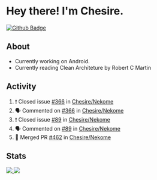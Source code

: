 # Hey there! I'm Chesire.

[![Github Badge](https://img.shields.io/badge/-Github-000?style=flat-square&logo=Github&logoColor=white&link=https://github.com/chesire)](https://github.com/chesire)

## About

<!-- Uses https://github.com/Chesire/natemoo-re -->
* Currently working on Android.
* Currently reading Clean Architeture by Robert C Martin
<!--
* Currently listening to: 
<a href="https://natemoo-re-iirbxe7wf.vercel.app/now-playing?open">
    <img src="https://natemoo-re-iirbxe7wf.vercel.app/now-playing" width="256" height="64" alt="Now Playing">
</a>  
-->

## Activity

<!-- Uses https://github.com/jamesgeorge007/github-activity-readme -->
<!--START_SECTION:activity-->
1. ❗️ Closed issue [#366](https://github.com/Chesire/Nekome/issues/366) in [Chesire/Nekome](https://github.com/Chesire/Nekome)
2. 🗣 Commented on [#366](https://github.com/Chesire/Nekome/issues/366) in [Chesire/Nekome](https://github.com/Chesire/Nekome)
3. ❗️ Closed issue [#89](https://github.com/Chesire/Nekome/issues/89) in [Chesire/Nekome](https://github.com/Chesire/Nekome)
4. 🗣 Commented on [#89](https://github.com/Chesire/Nekome/issues/89) in [Chesire/Nekome](https://github.com/Chesire/Nekome)
5. 🎉 Merged PR [#462](https://github.com/Chesire/Nekome/pull/462) in [Chesire/Nekome](https://github.com/Chesire/Nekome)
<!--END_SECTION:activity-->

## Stats

<a href="https://github-readme-stats.vercel.app/api/top-langs/?username=chesire&theme=tokyonight">
    <img src="https://github-readme-stats.vercel.app/api/top-langs/?username=chesire&layout=compact&theme=tokyonight" >
</a>
<a href="https://github-readme-stats.vercel.app/api?username=chesire&show_icons=true&theme=tokyonight">
    <img src="https://github-readme-stats.vercel.app/api?username=chesire&show_icons=true&theme=tokyonight" >
</a>  

